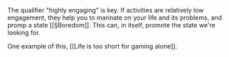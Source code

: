 The qualifier "highly engaging" is key. If activities are relatively low engagement, they help you to marinate on your life and its problems, and promp a state [[§Boredom]]. This can, in itself, promote the state we're looking for.

One example of this, [[Life is too short for gaming alone]].

<!-- #.inbox -->

<!-- {BearID:7D6E3AB7-A3C7-4906-86A7-381E94F4C747-11937-000019D93E64D032} -->
